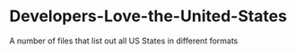 Developers-Love-the-United-States
=================================

A number of files that list out all US States in different formats